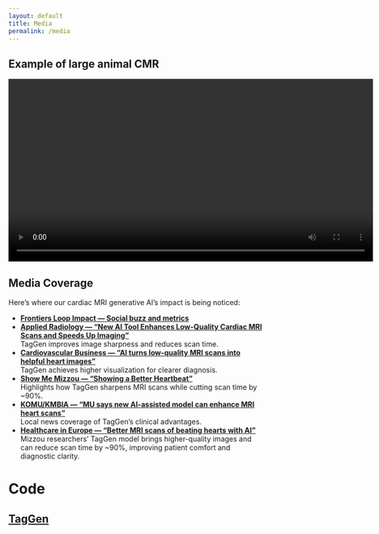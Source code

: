 ```yaml
---
layout: default
title: Media
permalink: /media
---
```


## Example of large animal CMR

<video width="720" controls>
  <source src="{{ '/assets/CMRvideo.mp4' | relative_url }}" type="video/mp4">
  Your browser does not support the video tag.
</video>


## Media Coverage

Here’s where our cardiac MRI generative AI’s impact is being noticed:

- **[Frontiers Loop Impact — Social buzz and metrics](https://loop-impact.frontiersin.org/impact/article/1499593#socialbuzz)**
- **[Applied Radiology — “New AI Tool Enhances Low-Quality Cardiac MRI Scans and Speeds Up Imaging”](https://appliedradiology.com/articles/new-ai-tool-enhances-low-quality-cardiac-mri-scans-and-speeds-up-imaging)**  
  TagGen improves image sharpness and reduces scan time.
- **[Cardiovascular Business — “AI turns low-quality MRI scans into helpful heart images”](https://cardiovascularbusiness.com/topics/clinical/medical-imaging/ai-turns-low-quality-mri-scans-helpful-heart-images)**  
  TagGen achieves higher visualization for clearer diagnosis.
- **[Show Me Mizzou — “Showing a Better Heartbeat”](https://showme.missouri.edu/2025/showing-a-better-heartbeat/)**  
  Highlights how TagGen sharpens MRI scans while cutting scan time by ~90%.
- **[KOMU/KMBIA — “MU says new AI-assisted model can enhance MRI heart scans”](https://www.komu.com/news/midmissourinews/mu-says-new-ai-assisted-model-can-enhance-mri-heart-scans/article_08b4c4a0-36ee-11ef-8c68-3b8b93aab67a.html)**  
  Local news coverage of TagGen’s clinical advantages.
- **[Healthcare in Europe — “Better MRI scans of beating hearts with AI”](https://healthcare-in-europe.com/en/news/mri-scan-beating-heart-taggen-ai.html)**  
  Mizzou researchers’ TagGen model brings higher-quality images and can reduce scan time by ~90%, improving patient comfort and diagnostic clarity.


# Code

## [TagGen](https://github.com/MRImagingLab/TagGen)
